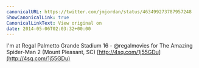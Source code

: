 ```yaml
---
canonicalURL: https://twitter.com/jmjordan/status/463499273787957248
ShowCanonicalLink: true
CanonicalLinkText: View original on
date: 2014-05-06T02:03:32+00:00
---
```

I'm at Regal Palmetto Grande Stadium 16 - @regalmovies for The Amazing Spider-Man 2 (Mount Pleasant, SC) [http://4sq.com/1j55GDu](http://4sq.com/1j55GDu)
